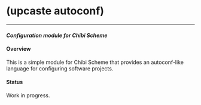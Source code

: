 # (upcaste autoconf)
-------------------------- -----------------------------
#### *Configuration module for Chibi Scheme*

#### Overview

This is a simple module for Chibi Scheme that provides an autoconf-like language for configuring software projects.

#### Status

Work in progress.
